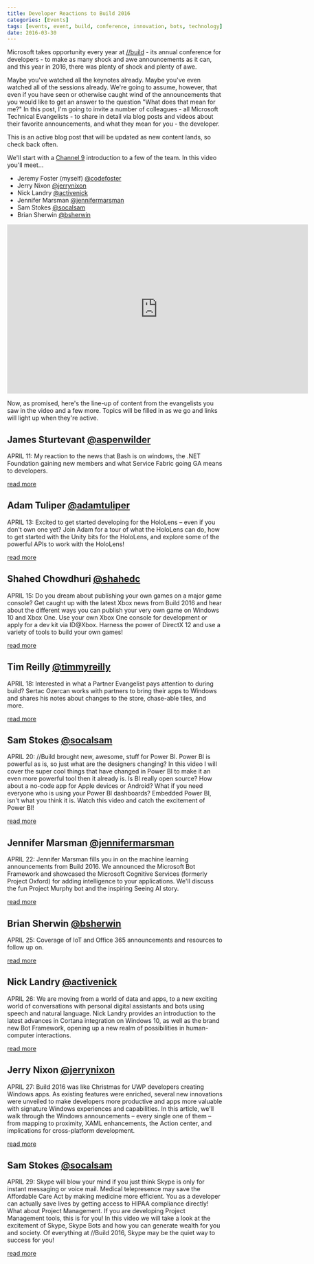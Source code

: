 ```yaml
---
title: Developer Reactions to Build 2016
categories: [Events]
tags: [events, event, build, conference, innovation, bots, technology]
date: 2016-03-30
---
```


Microsoft takes opportunity every year at [//build](http://build.microsoft.com) - its annual conference for developers - to make as many shock and awe announcements as it can, and this year in 2016, there was plenty of shock and plenty of awe.

Maybe you&#39;ve watched all the keynotes already. Maybe you&#39;ve even watched all of the sessions already. We&#39;re going to assume, however, that even if you have seen or otherwise caught wind of the announcements that you would like to get an answer to the question &quot;What does that mean for me?&quot;
In this post, I&#39;m going to invite a number of colleagues - all Microsoft Technical Evangelists - to share in detail via blog posts and videos about their favorite announcements, and what they mean for you - the developer.

This is an active blog post that will be updated as new content lands, so check back often.

We&#39;ll start with a [Channel 9](http://channel9.msdn.com) introduction to a few of the team. In this video you&#39;ll meet...

*   Jeremy Foster (myself) [@codefoster](http://twitter.com/codefoster)
*   Jerry Nixon [@jerrynixon](http://twitter.com/jerrynixon)
*   Nick Landry [@activenick](http://twitter.com/activenick)
*   Jennifer Marsman [@jennifermarsman](http://twitter.com/jennifermarsman)
*   Sam Stokes [@socalsam](http://twitter.com/socalsam)
*   Brian Sherwin [@bsherwin](http://twitter.com/bsherwin)

<iframe allowfullscreen="" frameborder="0" height="394" src="https://channel9.msdn.com/Blogs/DevRadio/DR1647/player" width="700"></iframe>

Now, as promised, here&#39;s the line-up of content from the evangelists you saw in the video and a few more. Topics will be filled in as we go and links will light up when they&#39;re active.

## James Sturtevant [@aspenwilder](http://twitter.com/aspenwilder)

APRIL 11: My reaction to the news that Bash is on windows, the .NET Foundation gaining new members and what Service Fabric going GA means to developers.</div>

[read more](http://www.microsoft.com/click/services/Redirect2.ashx?CR_CC=200821715)
## Adam Tuliper [@adamtuliper](http://twitter.com/adamtuliper)

APRIL 13: Excited to get started developing for the HoloLens &ndash; even if you don&#39;t own one yet? Join Adam for a tour of what the HoloLens can do, how to get started with the Unity bits for the HoloLens, and explore some of the powerful APIs to work with the HoloLens!

[read more](http://www.microsoft.com/click/services/Redirect2.ashx?CR_CC=200821716)
## Shahed Chowdhuri [@shahedc](http://twitter.com/shahedc)

APRIL 15: Do you dream about publishing your own games on a major game console? Get caught up with the latest Xbox news from Build 2016 and hear about the different ways you can publish your very own game on Windows 10 and Xbox One. Use your own Xbox One console for development or apply for a dev kit via ID@Xbox. Harness the power of DirectX 12 and use a variety of tools to build your own games!

[read more](http://www.microsoft.com/click/services/Redirect2.ashx?CR_CC=200821717)
## Tim Reilly [@timmyreilly](http://twitter.com/timmyreilly)

APRIL 18: Interested in what a Partner Evangelist pays attention to during build? Sertac Ozercan works with partners to bring their apps to Windows and shares his notes about changes to the store, chase-able tiles, and more.

[read more](http://www.microsoft.com/click/services/Redirect2.ashx?CR_CC=200822844)
## Sam Stokes [@socalsam](http://twitter.com/socalsam)

APRIL 20: //Build brought new, awesome, stuff for Power BI. Power BI is powerful as is, so just what are the designers changing? In this video I will cover the super cool things that have changed in Power BI to make it an even more powerful tool then it already is. Is BI really open source? How about a no-code app for Apple devices or Android? What if you need everyone who is using your Power BI dashboards? Embedded Power BI, isn&#39;t what you think it is. Watch this video and catch the excitement of Power BI!

[read more](http://aka.ms/build-powerbi)
## Jennifer Marsman [@jennifermarsman](http://twitter.com/jennifermarsman)

APRIL 22: Jennifer Marsman fills you in on the machine learning announcements from Build 2016\. We announced the Microsoft Bot Framework and showcased the Microsoft Cognitive Services (formerly Project Oxford) for adding intelligence to your applications. We&#39;ll discuss the fun Project Murphy bot and the inspiring Seeing AI story.

[read more](http://www.microsoft.com/click/services/Redirect2.ashx?CR_CC=200822850)
## Brian Sherwin [@bsherwin](http://twitter.com/bsherwin)

APRIL 25: Coverage of IoT and Office 365 announcements and resources to follow up on.

[read more](http://www.microsoft.com/click/services/Redirect2.ashx?CR_CC=200822853)
## Nick Landry [@activenick](http://twitter.com/activenick)

APRIL 26: We are moving from a world of data and apps, to a new exciting world of conversations with personal digital assistants and bots using speech and natural language. Nick Landry provides an introduction to the latest advances in Cortana integration on Windows 10, as well as the brand new Bot Framework, opening up a new realm of possibilities in human-computer interactions.

[read more](http://www.microsoft.com/click/services/Redirect2.ashx?CR_CC=200824303)
## Jerry Nixon [@jerrynixon](http://twitter.com/jerrynixon)

APRIL 27: Build 2016 was like Christmas for UWP developers creating Windows apps. As existing features were enriched, several new innovations were unveiled to make developers more productive and apps more valuable with signature Windows experiences and capabilities. In this article, we&#39;ll walk through the Windows announcements &ndash; every single one of them &ndash; from mapping to proximity, XAML enhancements, the Action center, and implications for cross-platform development.

[read more](http://www.microsoft.com/click/services/Redirect2.ashx?CR_CC=200822856)
## Sam Stokes [@socalsam](http://twitter.com/socalsam)</div>

APRIL 29: Skype will blow your mind if you just think Skype is only for instant messaging or voice mail. Medical telepresence may save the Affordable Care Act by making medicine more efficient. You as a developer can actually save lives by getting access to HIPAA compliance directly! What about Project Management. If you are developing Project Management tools, this is for you! In this video we will take a look at the excitement of Skype, Skype Bots and how you can generate wealth for you and society. Of everything at //Build 2016, Skype may be the quiet way to success for you!

[read more](http://www.microsoft.com/click/services/Redirect2.ashx?CR_CC=200824306)